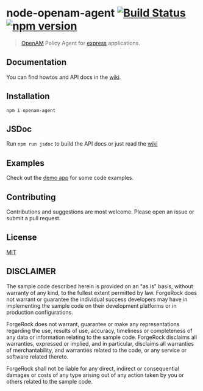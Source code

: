 # node-openam-agent [![Build Status](https://travis-ci.org/ForgeRock/node-openam-agent.svg?branch=master)](https://travis-ci.org/ForgeRock/node-openam-agent) [![npm version](https://badge.fury.io/js/openam-agent.svg)](http://badge.fury.io/js/openam-agent)

> [OpenAM](https://backstage.forgerock.com/docs/am/5.1/quick-start-guide) Policy Agent for [express](http://expressjs.com/) applications.

## Documentation

You can find howtos and API docs in the [wiki](https://github.com/ForgeRock/node-openam-agent/wiki).

## Installation

```
npm i openam-agent
```

## JSDoc

Run `npm run jsdoc` to build the API docs or just read the [wiki](https://github.com/ForgeRock/node-openam-agent/wiki)

## Examples

Check out the [demo app](https://github.com/ForgeRock/node-openam-agent-demo) for some code examples.

## Contributing

Contributions and suggestions are most welcome. Please open an issue or submit a pull request.

## License

[MIT](https://raw.githubusercontent.com/ForgeRock/node-openam-agent/master/LICENSE.md)

## DISCLAIMER

The sample code described herein is provided on an "as is" basis, without warranty of any kind, to the fullest extent permitted by law. ForgeRock does not warrant or guarantee the individual success developers may have in implementing the sample code on their development platforms or in production configurations.

ForgeRock does not warrant, guarantee or make any representations regarding the use, results of use, accuracy, timeliness or completeness of any data or information relating to the sample code. ForgeRock disclaims all warranties, expressed or implied, and in particular, disclaims all warranties of merchantability, and warranties related to the code, or any service or software related thereto.

ForgeRock shall not be liable for any direct, indirect or consequential damages or costs of any type arising out of any action taken by you or others related to the sample code.
